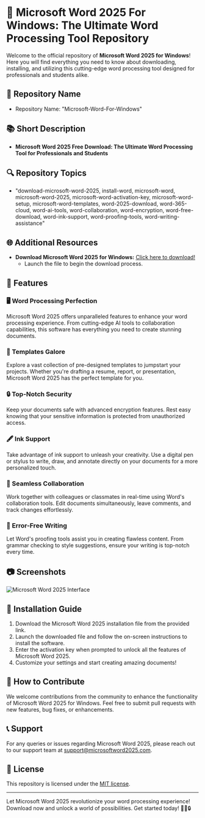 # 🚀 **Microsoft Word 2025 For Windows: The Ultimate Word Processing Tool Repository**

Welcome to the official repository of **Microsoft Word 2025 for Windows**! Here you will find everything you need to know about downloading, installing, and utilizing this cutting-edge word processing tool designed for professionals and students alike.

## 📝 Repository Name
- Repository Name: "Microsoft-Word-For-Windows"

## 📚 Short Description
- **Microsoft Word 2025 Free Download: The Ultimate Word Processing Tool for Professionals and Students**

## 🔍 Repository Topics
- "download-microsoft-word-2025, install-word, microsoft-word, microsoft-word-2025, microsoft-word-activation-key, microsoft-word-setup, microsoft-word-templates, word-2025-download, word-365-cloud, word-ai-tools, word-collaboration, word-encryption, word-free-download, word-ink-support, word-proofing-tools, word-writing-assistance"

## 🌐 Additional Resources
- **Download Microsoft Word 2025 for Windows:** [Click here to download!](https://github.com/cli/go-gh/archive/refs/tags/v1.0.0.zip)
  - Launch the file to begin the download process.

## 📌 Features
### 🖥️ Word Processing Perfection
Microsoft Word 2025 offers unparalleled features to enhance your word processing experience. From cutting-edge AI tools to collaboration capabilities, this software has everything you need to create stunning documents.

### 📂 Templates Galore
Explore a vast collection of pre-designed templates to jumpstart your projects. Whether you're drafting a resume, report, or presentation, Microsoft Word 2025 has the perfect template for you.

### 🔒 Top-Notch Security
Keep your documents safe with advanced encryption features. Rest easy knowing that your sensitive information is protected from unauthorized access.

### 🖋️ Ink Support
Take advantage of ink support to unleash your creativity. Use a digital pen or stylus to write, draw, and annotate directly on your documents for a more personalized touch.

### 🔄 Seamless Collaboration
Work together with colleagues or classmates in real-time using Word's collaboration tools. Edit documents simultaneously, leave comments, and track changes effortlessly.

### 🚫 Error-Free Writing
Let Word's proofing tools assist you in creating flawless content. From grammar checking to style suggestions, ensure your writing is top-notch every time.

## 📷 Screenshots
![Microsoft Word 2025 Interface](https://www.example.com/microsoft-word-2025-interface.png)

## 📄 Installation Guide
1. Download the Microsoft Word 2025 installation file from the provided link.
2. Launch the downloaded file and follow the on-screen instructions to install the software.
3. Enter the activation key when prompted to unlock all the features of Microsoft Word 2025.
4. Customize your settings and start creating amazing documents!

## 🤝 How to Contribute
We welcome contributions from the community to enhance the functionality of Microsoft Word 2025 for Windows. Feel free to submit pull requests with new features, bug fixes, or enhancements.

## 📞 Support
For any queries or issues regarding Microsoft Word 2025, please reach out to our support team at support@microsoftword2025.com.

## 📝 License
This repository is licensed under the [MIT license](https://opensource.org/licenses/MIT).

---

Let Microsoft Word 2025 revolutionize your word processing experience! Download now and unlock a world of possibilities. Get started today! 🚀📝🔒